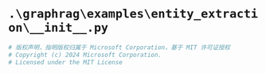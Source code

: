 # `.\graphrag\examples\entity_extraction\__init__.py`

```py
# 版权声明，指明版权归属于 Microsoft Corporation，基于 MIT 许可证授权
# Copyright (c) 2024 Microsoft Corporation.
# Licensed under the MIT License
```